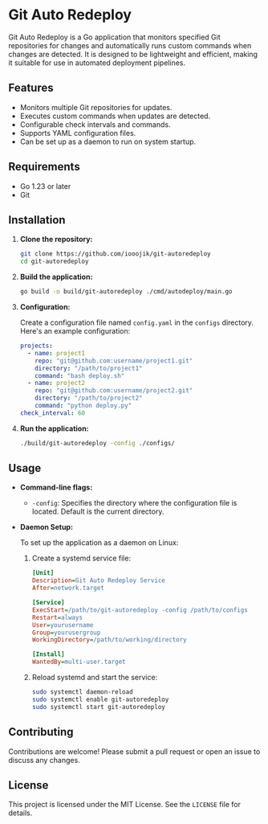 # Git Auto Redeploy

Git Auto Redeploy is a Go application that monitors specified Git repositories for changes and automatically runs custom commands when changes are detected. It is designed to be lightweight and efficient, making it suitable for use in automated deployment pipelines.

## Features

- Monitors multiple Git repositories for updates.
- Executes custom commands when updates are detected.
- Configurable check intervals and commands.
- Supports YAML configuration files.
- Can be set up as a daemon to run on system startup.

## Requirements

- Go 1.23 or later
- Git

## Installation

1. **Clone the repository:**

    ```bash
    git clone https://github.com/iooojik/git-autoredeploy
    cd git-autoredeploy
    ```

2. **Build the application:**

    ```bash
    go build -o build/git-autoredeploy ./cmd/autodeploy/main.go
    ```

3. **Configuration:**

   Create a configuration file named `config.yaml` in the `configs` directory. Here's an example configuration:

    ```yaml
    projects:
      - name: project1
        repo: "git@github.com:username/project1.git"
        directory: "/path/to/project1"
        command: "bash deploy.sh"
      - name: project2
        repo: "git@github.com:username/project2.git"
        directory: "/path/to/project2"
        command: "python deploy.py"
    check_interval: 60
    ```

4. **Run the application:**

    ```bash
    ./build/git-autoredeploy -config ./configs/
    ```

## Usage

- **Command-line flags:**
    - `-config`: Specifies the directory where the configuration file is located. Default is the current directory.

- **Daemon Setup:**

  To set up the application as a daemon on Linux:

    1. Create a systemd service file:

       ```ini
       [Unit]
       Description=Git Auto Redeploy Service
       After=network.target
  
       [Service]
       ExecStart=/path/to/git-autoredeploy -config /path/to/configs
       Restart=always
       User=yourusername
       Group=yourusergroup
       WorkingDirectory=/path/to/working/directory
  
       [Install]
       WantedBy=multi-user.target
       ```

    2. Reload systemd and start the service:

       ```bash
       sudo systemctl daemon-reload
       sudo systemctl enable git-autoredeploy
       sudo systemctl start git-autoredeploy
       ```
       
## Contributing

Contributions are welcome! Please submit a pull request or open an issue to discuss any changes.

## License

This project is licensed under the MIT License. See the `LICENSE` file for details.
